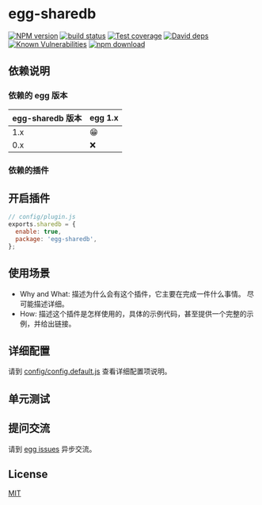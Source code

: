 # egg-sharedb

[![NPM version][npm-image]][npm-url]
[![build status][travis-image]][travis-url]
[![Test coverage][codecov-image]][codecov-url]
[![David deps][david-image]][david-url]
[![Known Vulnerabilities][snyk-image]][snyk-url]
[![npm download][download-image]][download-url]

[npm-image]: https://img.shields.io/npm/v/egg-sharedb.svg?style=flat-square
[npm-url]: https://npmjs.org/package/egg-sharedb
[travis-image]: https://img.shields.io/travis/eggjs/egg-sharedb.svg?style=flat-square
[travis-url]: https://travis-ci.org/eggjs/egg-sharedb
[codecov-image]: https://img.shields.io/codecov/c/github/eggjs/egg-sharedb.svg?style=flat-square
[codecov-url]: https://codecov.io/github/eggjs/egg-sharedb?branch=master
[david-image]: https://img.shields.io/david/eggjs/egg-sharedb.svg?style=flat-square
[david-url]: https://david-dm.org/eggjs/egg-sharedb
[snyk-image]: https://snyk.io/test/npm/egg-sharedb/badge.svg?style=flat-square
[snyk-url]: https://snyk.io/test/npm/egg-sharedb
[download-image]: https://img.shields.io/npm/dm/egg-sharedb.svg?style=flat-square
[download-url]: https://npmjs.org/package/egg-sharedb

<!--
Description here.
-->

## 依赖说明

### 依赖的 egg 版本

egg-sharedb 版本 | egg 1.x
--- | ---
1.x | 😁
0.x | ❌

### 依赖的插件
<!--

如果有依赖其它插件，请在这里特别说明。如

- security
- multipart

-->

## 开启插件

```js
// config/plugin.js
exports.sharedb = {
  enable: true,
  package: 'egg-sharedb',
};
```

## 使用场景

- Why and What: 描述为什么会有这个插件，它主要在完成一件什么事情。
尽可能描述详细。
- How: 描述这个插件是怎样使用的，具体的示例代码，甚至提供一个完整的示例，并给出链接。

## 详细配置

请到 [config/config.default.js](config/config.default.js) 查看详细配置项说明。

## 单元测试

<!-- 描述如何在单元测试中使用此插件，例如 schedule 如何触发。无则省略。-->

## 提问交流

请到 [egg issues](https://github.com/eggjs/egg/issues) 异步交流。

## License

[MIT](LICENSE)
